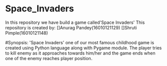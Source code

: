 # Space_Invaders
In this repository we have build a game called'Space Invaders'
This repository is created by: 
[]Anurag Pandey(16010121129)
[]Shruti Pimple(16010121148)

#Synopsis:
'Space Invaders' one of our most famous childhood game is created using Python language along with Pygame module.
The player tries to kill enemy as it approaches towards him/her and the game ends when one of the enemy reaches player position.





